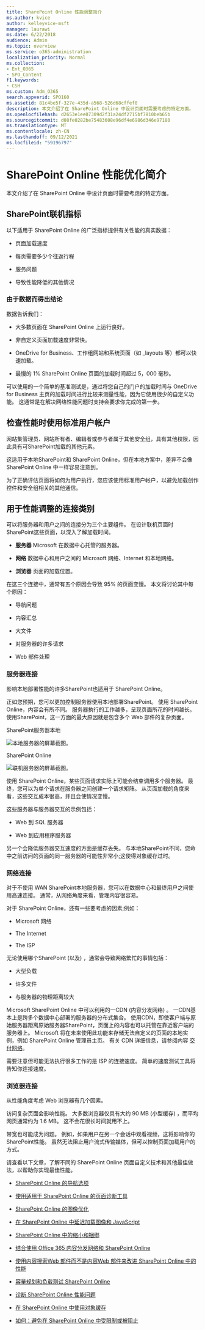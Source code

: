 ```yaml
---
title: SharePoint Online 性能调整简介
ms.author: kvice
author: kelleyvice-msft
manager: laurawi
ms.date: 6/22/2018
audience: Admin
ms.topic: overview
ms.service: o365-administration
localization_priority: Normal
ms.collection:
- Ent_O365
- SPO_Content
f1.keywords:
- CSH
ms.custom: Adm_O365
search.appverid: SPO160
ms.assetid: 81c4be5f-327e-435d-a568-526d68cffef0
description: 本文介绍了在 SharePoint Online 中设计页面时需要考虑的特定方面。
ms.openlocfilehash: d2653e1ee07309d2f31a24df2715bf7810beb65b
ms.sourcegitcommit: d08fe0282be75483608e96df4e6986d346e97180
ms.translationtype: MT
ms.contentlocale: zh-CN
ms.lasthandoff: 09/12/2021
ms.locfileid: "59196797"
---
```

# <a name="introduction-to-performance-tuning-for-sharepoint-online"></a>SharePoint Online 性能优化简介

本文介绍了在 SharePoint Online 中设计页面时需要考虑的特定方面。
     
## <a name="sharepoint-online-metrics"></a>SharePoint联机指标

以下适用于 SharePoint Online 的广泛指标提供有关性能的真实数据：
  
- 页面加载速度
    
- 每页需要多少个往返行程
    
- 服务问题
    
- 导致性能降低的其他情况
    
### <a name="conclusions-reached-because-of-the-data"></a>由于数据而得出结论

数据告诉我们：
  
- 大多数页面在 SharePoint Online 上运行良好。
    
- 非自定义页面加载速度非常快。
    
- OneDrive for Business、工作组网站和系统页面（如 _layouts 等）都可以快速加载。
    
- 最慢的 1% SharePoint Online 页面的加载时间超过 5，000 毫秒。
    
可以使用的一个简单的基准测试是，通过将您自己的门户的加载时间与 OneDrive for Business 主页的加载时间进行比较来测量性能，因为它使用很少的自定义功能。 这通常是在解决网络性能问题时支持会要求你完成的第一步。
  
## <a name="use-a-standard-user-account-when-checking-performance"></a>检查性能时使用标准用户帐户

网站集管理员、网站所有者、编辑者或参与者属于其他安全组，具有其他权限，因此具有可SharePoint加载的其他元素。
  
这适用于本地SharePoint和 SharePoint Online，但在本地方案中，差异不会像 SharePoint Online 中一样容易注意到。
  
为了正确评估页面将如何为用户执行，您应该使用标准用户帐户，以避免加载创作控件和安全组相关的其他通信。
  
## <a name="connection-categories-for-performance-tuning"></a>用于性能调整的连接类别

可以将服务器和用户之间的连接分为三个主要组件。 在设计联机页面时SharePoint这些页面，以深入了解加载时间。
  
- **服务器** Microsoft 在数据中心托管的服务器。
    
- **网络** 数据中心和用户之间的 Microsoft 网络、Internet 和本地网络。
    
- **浏览器** 页面的加载位置。
    
在这三个连接中，通常有五个原因会导致 95% 的页面变慢。 本文将讨论其中每个原因：
  
- 导航问题
    
- 内容汇总
    
- 大文件
    
- 对服务器的许多请求
    
- Web 部件处理
    
### <a name="server-connection"></a>服务器连接

影响本地部署性能的许多SharePoint也适用于 SharePoint Online。
  
正如您预期，您可以更加控制服务器使用本地部署SharePoint。 使用 SharePoint Online，内容会有所不同。 服务器执行的工作越多，呈现页面所花的时间越长。 使用SharePoint，这一方面的最大原因就是包含多个 Web 部件的复杂页面。
  
SharePoint服务器本地
  
![本地服务器的屏幕截图。](../media/a8e9b646-cdff-4131-976a-b5f891da44ac.png)
  
SharePoint Online
  
![联机服务器的屏幕截图。](../media/46b27ded-d8a4-4287-b3e0-2603a764b8f8.png)
  
使用 SharePoint Online，某些页面请求实际上可能会结束调用多个服务器。 最终，您可以为单个请求在服务器之间创建一个请求矩阵。 从页面加载的角度来看，这些交互成本很高，并且会使情况变慢。
  
这些服务器与服务器交互的示例包括：
  
- Web 到 SQL 服务器
    
- Web 到应用程序服务器
    
另一个会降低服务器交互速度的方面是缓存丢失。 与本地SharePoint不同，您命中之前访问的页面的同一服务器的可能性非常小;这使得对象缓存过时。
  
### <a name="network-connection"></a>网络连接

对于不使用 WAN SharePoint本地服务器，您可以在数据中心和最终用户之间使用高速连接。 通常，从网络角度来看，管理内容很容易。
  
对于 SharePoint Online，还有一些要考虑的因素;例如：
  
- Microsoft 网络
    
- The Internet
    
- The ISP
    
无论使用哪个SharePoint (以及) ，通常会导致网络繁忙的事情包括：
  
- 大型负载
    
- 许多文件
    
- 与服务器的物理距离较大
    
Microsoft SharePoint Online 中可以利用的一CDN (内容分发网络) 。 一CDN基本上是跨多个数据中心部署的服务器的分布式集合。 使用CDN，即使客户端与原始服务器距离原始服务器SharePoint，页面上的内容也可以托管在靠近客户端的服务器上。 Microsoft 将在未来使用此功能来存储无法自定义的页面的本地实例，例如 SharePoint Online 管理员主页。 有关 CDN 详细信息，请参阅内容 [交付网络](content-delivery-networks.md)。
  
需要注意但可能无法执行很多工作的是 ISP 的连接速度。 简单的速度测试工具将告知你连接速度。
  
### <a name="browser-connection"></a>浏览器连接

从性能角度考虑 Web 浏览器有几个因素。
  
访问复杂页面会影响性能。 大多数浏览器仅具有大约 90 MB (小型缓存) ，而平均网页通常约为 1.6 MB。 这不会花很长时间就用不上。
  
带宽也可能成为问题。 例如，如果用户在另一个会话中观看视频，这将影响你的SharePoint性能。 虽然无法阻止用户流式传输媒体，但可以控制页面加载用户的方式。
  
请查看以下文章，了解不同的 SharePoint Online 页面自定义技术和其他最佳做法，以帮助你实现最佳性能。
  
- [SharePoint Online 的导航选项](navigation-options-for-sharepoint-online.md)
    
- [使用适用于 SharePoint Online 的页面诊断工具](page-diagnostics-for-spo.md)
    
- [SharePoint Online 的图像优化](image-optimization-for-sharepoint-online.md)
    
- [在 SharePoint Online 中延迟加载图像和 JavaScript](delay-loading-images-and-javascript-in-sharepoint-online.md)
    
- [SharePoint Online 中的缩小和捆绑](minification-and-bundling-in-sharepoint-online.md)
    
- [结合使用 Office 365 内容分发网络和 SharePoint Online](use-microsoft-365-cdn-with-spo.md)
    
- [使用内容搜索Web 部件而不是内容Web 部件来改进 SharePoint Online 中的性能](using-content-search-web-part-instead-of-content-query-web-part-to-improve-perfo.md)
    
- [容量规划和负载测试 SharePoint Online](capacity-planning-and-load-testing-sharepoint-online.md)
    
- [诊断 SharePoint Online 性能问题](diagnosing-performance-issues-with-sharepoint-online.md)
    
- [在 SharePoint Online 中使用对象缓存](using-the-object-cache-with-sharepoint-online.md)
    
- [如何：避免在 SharePoint Online 中受限制或被阻止](/sharepoint/dev/general-development/how-to-avoid-getting-throttled-or-blocked-in-sharepoint-online)
